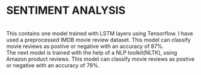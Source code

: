 # SENTIMENT ANALYSIS
<br>
This contains one model trained with LSTM layers using Tensorflow. I have used a preprocessed IMDB movie review dataset. This model can classify movie reviews as postive or negative with an accuracy of 87%.
<br>
The next model is trained with the help of a NLP toolkit(NLTK), using Amazon product reviews. This model can classify movie reviews as postive or negative with an accuracy of 79%.

